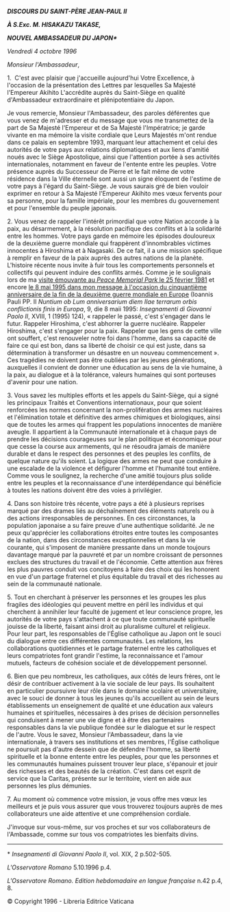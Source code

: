 ***DISCOURS DU SAINT-PÈRE JEAN-PAUL II***

***À S.Exc. M. HISAKAZU TAKASE,***

***NOUVEL AMBASSADEUR DU JAPON\****

*Vendredi 4 octobre 1996*

*Monsieur l'Ambassadeur*,

1.  C'est avec plaisir que j'accueille aujourd'hui Votre Excellence, à l'occasion de la présentation des Lettres par lesquelles Sa Majesté l'Empereur Akihito L'accrédite auprès du Saint-Siège en qualité d'Ambassadeur extraordinaire et plénipotentiaire du Japon.

Je vous remercie, Monsieur l'Ambassadeur, des paroles déférentes que vous venez de m'adresser et du message que vous me transmettez de la part de Sa Majesté l'Empereur et de Sa Majesté l'Impératrice; je garde vivante en ma mémoire la visite cordiale que Leurs Majestés m'ont rendue dans ce palais en septembre 1993, marquant leur attachement et celui des autorités de votre pays aux relations diplomatiques et aux liens d'amitié noués avec le Siège Apostolique, ainsi que l'attention portée à ses activités internationales, notamment en faveur de l'entente entre les peuples. Votre présence auprès du Successeur de Pierre et le fait même de votre résidence dans la Ville éternelle sont aussi un signe éloquent de l'estime de votre pays à l'égard du Saint-Siège. Je vous saurais gré de bien vouloir exprimer en retour à Sa Majesté l'Empereur Akihito mes vœux fervents pour sa personne, pour la famille impériale, pour les membres du gouvernement et pour l'ensemble du peuple japonais.

2\. Vous venez de rappeler l'intérêt primordial que votre Nation accorde à la paix, au désarmement, à la résolution pacifique des conflits et à la solidarité entre les hommes. Votre pays garde en mémoire les épisodes douloureux de la deuxième guerre mondiale qui frappèrent d'innombrables victimes innocentes à Hiroshima et à Nagasaki. De ce fait, il a une mission spécifique à remplir en faveur de la paix auprès des autres nations de la planète. L'histoire récente nous invite à fuir tous les comportements personnels et collectifs qui peuvent induire des conflits armés. Comme je le soulignais lors de ma [visite émouvante au *Peace Memorial Park* le 25 février 1981](http://www.vatican.va/holy_father/john_paul_ii/travels/sub_index1981/trav_far-east_fr.htm) et encore [le 8 mai 1995 dans mon message à l'occasion du cinquantième anniversaire de la fin de la deuxième guerre mondiale en Europe](http://www.vatican.va/holy_father/john_paul_ii/speeches/1995/may/documents/hf_jp-ii_mes_08051995_50th-end-war-europe_fr.html) (Ioannis Pauli PP. II *Nuntium ob Lum anniversarium diem IIae terrarum orbis conflictionis finis in Europa*, 9, die 8 maii 1995: *Insegnamenti di Giovanni Paolo II*, XVIII, 1 (1995) 124), « rappeler le passé, c'est s'engager dans le futur. Rappeler Hiroshima, c'est abhorrer la guerre nucléaire. Rappeler Hiroshima, c'est s'engager pour la paix. Rappeler que les gens de cette ville ont souffert, c'est renouveler notre foi dans l'homme, dans sa capacité de faire ce qui est bon, dans sa liberté de choisir ce qui est juste, dans sa détermination à transformer un désastre en un nouveau commencement ». Ces tragédies ne doivent pas être oubliées par les jeunes générations, auxquelles il convient de donner une éducation au sens de la vie humaine, à la paix, au dialogue et à la tolérance, valeurs humaines qui sont porteuses d'avenir pour une nation.

3\. Vous savez les multiples efforts et les appels du Saint-Siège, qui a signé les principaux Traités et Conventions internationaux, pour que soient renforcées les normes concernant la non-prolifération des armes nucléaires et l'élimination totale et définitive des armes chimiques et biologiques, ainsi que de toutes les armes qui frappent les populations innocentes de manière aveugle. Il appartient à la Communauté internationale et à chaque pays de prendre les décisions courageuses sur le plan politique et économique pour que cesse la course aux armements, qui ne résoudra jamais de manière durable et dans le respect des personnes et des peuples les conflits, de quelque nature qu'ils soient. La logique des armes ne peut que conduire à une escalade de la violence et défigurer l'homme et l'humanité tout entière. Comme vous le soulignez, la recherche d'une amitié toujours plus solide entre les peuples et la reconnaissance d'une interdépendance qui bénéficie à toutes les nations doivent être des voies à privilégier.

4\. Dans son histoire très récente, votre pays a été à plusieurs reprises marqué par des drames liés au déchaînement des éléments naturels ou à des actions irresponsables de personnes. En ces circonstances, la population japonaise a su faire preuve d'une authentique solidarité. Je ne peux qu'apprécier les collaborations étroites entre toutes les composantes de la nation, dans des circonstances exceptionnelles et dans la vie courante, qui s'imposent de manière pressante dans un monde toujours davantage marqué par la pauvreté et par un nombre croissant de personnes exclues des structures du travail et de l'économie. Cette attention aux frères les plus pauvres conduit vos concitoyens à faire des choix qui les honorent en vue d'un partage fraternel et plus équitable du travail et des richesses au sein de la communauté nationale.

5\. Tout en cherchant à préserver les personnes et les groupes les plus fragiles des idéologies qui peuvent mettre en péril les individus et qui cherchent à annihiler leur faculté de jugement et leur conscience propre, les autorités de votre pays s'attachent à ce que toute communauté spirituelle jouisse de la liberté, faisant ainsi droit au pluralisme culturel et religieux. Pour leur part, les responsables de l'Église catholique au Japon ont le souci du dialogue entre ces différentes communautés. Les relations, les collaborations quotidiennes et le partage fraternel entre les catholiques et leurs compatriotes font grandir l'estime, la reconnaissance et l'amour mutuels, facteurs de cohésion sociale et de développement personnel.

6\. Bien que peu nombreux, les catholiques, aux côtés de leurs frères, ont le désir de contribuer activement à la vie sociale de leur pays. Ils souhaitent en particulier poursuivre leur rôle dans le domaine scolaire et universitaire, avec le souci de donner à tous les jeunes qu'ils accueillent au sein de leurs établissements un enseignement de qualité et une éducation aux valeurs humaines et spirituelles, nécessaires à des prises de décision personnelles qui conduisent à mener une vie digne et à être des partenaires responsables dans la vie publique fondée sur le dialogue et sur le respect de l'autre. Vous le savez, Monsieur l'Ambassadeur, dans la vie internationale, à travers ses institutions et ses membres, l'Église catholique ne poursuit pas d'autre dessein que de défendre l'homme, sa liberté spirituelle et la bonne entente entre les peuples, pour que les personnes et les communautés humaines puissent trouver leur place, s'épanouir et jouir des richesses et des beautés de la création. C'est dans cet esprit de service que la Caritas, présente sur le territoire, vient en aide aux personnes les plus démunies.

7\. Au moment où commence votre mission, je vous offre mes vœux les meilleurs et je puis vous assurer que vous trouverez toujours auprès de mes collaborateurs une aide attentive et une compréhension cordiale.

J'invoque sur vous-même, sur vos proches et sur vos collaborateurs de l'Ambassade, comme sur tous vos compatriotes les bienfaits divins.

* * *

\* *Insegnamenti di Giovanni Paolo II*, vol. XIX, 2 p.502-505.

*L'Osservatore Romano* 5.10.1996 p.4.

*L'Osservatore Romano. Edition hebdomadaire en langue française* n.42 p.4, 8.

© Copyright 1996 - Libreria Editrice Vaticana